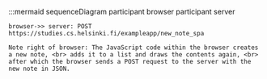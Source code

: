 
:::mermaid
sequenceDiagram
    participant browser
    participant server
    
    browser->> server: POST https://studies.cs.helsinki.fi/exampleapp/new_note_spa

    Note right of browser: The JavaScript code within the browser creates a new note, <br> adds it to a list and draws the contents again, <br> after which the browser sends a POST request to the server with the new note in JSON. 




    
